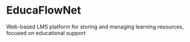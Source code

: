 # EducaFlowNet
 Web-based LMS platform for storing and managing learning resources, focused on educational support
